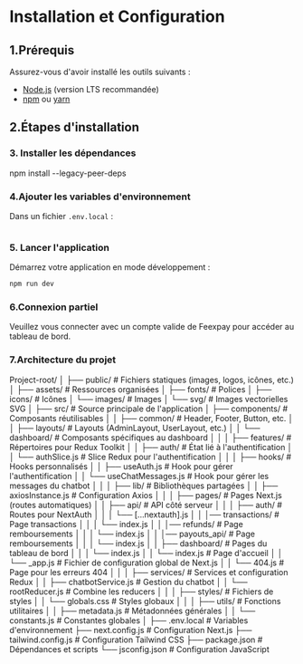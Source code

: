 # Installation et Configuration 

## 1.Prérequis
Assurez-vous d'avoir installé les outils suivants :
- [Node.js](https://nodejs.org/) (version LTS recommandée)
- [npm](https://www.npmjs.com/) ou [yarn](https://yarnpkg.com/)

##  2.Étapes d'installation

### 3. Installer les dépendances 
npm install --legacy-peer-deps


### 4.Ajouter les variables d'environnement 
Dans un fichier `.env.local` :
```env

```

### 5. Lancer l'application
Démarrez votre application en mode développement :
```bash
npm run dev
```
### 6.Connexion partiel
Veuillez vous connecter avec un compte valide de Feexpay pour accéder au tableau de bord.

### 7.Architecture du projet

Project-root/
│
├── public/                     # Fichiers statiques (images, logos, icônes, etc.)
│   ├── assets/                 # Ressources organisées
│       ├── fonts/              # Polices
│       ├── icons/              # Icônes
│       └── images/             # Images
│           └── svg/            # Images vectorielles SVG
│
├── src/                        # Source principale de l'application
│   ├── components/             # Composants réutilisables
│   │   ├── common/             # Header, Footer, Button, etc.
│   │   ├── layouts/            # Layouts (AdminLayout, UserLayout, etc.)
│   │   └── dashboard/          # Composants spécifiques au dashboard
│   │
│   ├── features/               # Répertoires pour Redux Toolkit
│   │   ├── auth/               # État lié à l'authentification
│   │       └── authSlice.js    # Slice Redux pour l'authentification
│   │
│   ├── hooks/                  # Hooks personnalisés
│   │   ├── useAuth.js          # Hook pour gérer l'authentification
│   │   └── useChatMessages.js  # Hook pour gérer les messages du chatbot
│   │
│   ├── lib/                    # Bibliothèques partagées
│   │   ├── axiosInstance.js    # Configuration Axios
│   │
│   ├── pages/                  # Pages Next.js (routes automatiques)
│   │   ├── api/                # API côté serveur
│   │   │   ├── auth/           # Routes pour NextAuth
│   │   │       └── [...nextauth].js
│   │   │── transactions/       # Page transactions
│   │   │       └── index.js
│   │   │── refunds/            # Page remboursements
│   │   │       └── index.js
│   │   │── payouts_api/        # Page remboursements
│   │   │       └── index.js
│   │   ├── dashboard/          # Pages du tableau de bord
│   │   │   └── index.js
│   │   └── index.js            # Page d'accueil
│   │   └── _app.js             # Fichier de configuration global de Next.js
│   │   └── 404.js              # Page pour les erreurs 404
│   │
│   ├── services/               # Services et configuration Redux
│   │   ├── chatbotService.js   # Gestion du chatbot
│   │   └── rootReducer.js      # Combine les reducers
│   │
│   ├── styles/                 # Fichiers de styles
│   │   └── globals.css         # Styles globaux
│   │
│   ├── utils/                  # Fonctions utilitaires
│   │   ├── metadata.js         # Métadonnées générales
│   │   └── constants.js        # Constantes globales
│
├── .env.local                  # Variables d'environnement
├── next.config.js              # Configuration Next.js
├── tailwind.config.js          # Configuration Tailwind CSS
├── package.json                # Dépendances et scripts
└── jsconfig.json               # Configuration JavaScript
